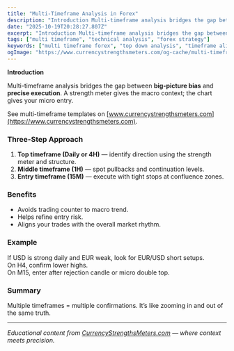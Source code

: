 ```yaml
---
title: "Multi-Timeframe Analysis in Forex"
description: "Introduction Multi-timeframe analysis bridges the gap between big-picture bias and precise execution..."
date: "2025-10-19T20:28:27.807Z"
excerpt: "Introduction Multi-timeframe analysis bridges the gap between big-picture bias and precise execution. A strength meter gives the macro context; the chart gives your micro entry. See multi-timeframe templates on [www.currencystrengthsmeters.com](https://www.currencystrengthsmeters.com). Three-Step Approach 1. Top timeframe (Daily or 4H) — identify direction using the strength meter and structure. 2. Middle timeframe..."
tags: ["multi timeframe", "technical analysis", "forex strategy"]
keywords: ["multi timeframe forex", "top down analysis", "timeframe alignment strategy", "forex entry confirmation", "currency strength multi timeframe"]
ogImage: "https://www.currencystrengthsmeters.com/og-cache/multi-timeframe-analysis-in-forex.jpg"
---
```

**Introduction**

Multi-timeframe analysis bridges the gap between **big-picture bias** and **precise execution**. A strength meter gives the macro context; the chart gives your micro entry.

See multi-timeframe templates on [www.currencystrengthsmeters.com](https://www.currencystrengthsmeters.com).

### Three-Step Approach

1. **Top timeframe (Daily or 4H)** — identify direction using the strength meter and structure.  
2. **Middle timeframe (1H)** — spot pullbacks and continuation levels.  
3. **Entry timeframe (15M)** — execute with tight stops at confluence zones.

### Benefits

- Avoids trading counter to macro trend.  
- Helps refine entry risk.  
- Aligns your trades with the overall market rhythm.

### Example

If USD is strong daily and EUR weak, look for EUR/USD short setups.  
On H4, confirm lower highs.  
On M15, enter after rejection candle or micro double top.

### Summary

Multiple timeframes = multiple confirmations. It’s like zooming in and out of the same truth.

---

*Educational content from [CurrencyStrengthsMeters.com](https://www.currencystrengthsmeters.com) — where context meets precision.*
